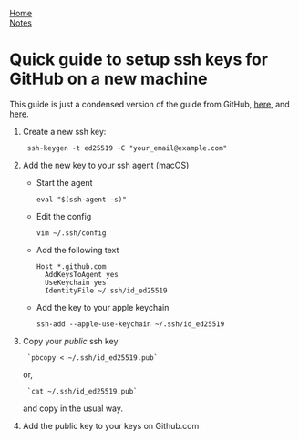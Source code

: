 [Home](../index.html)\
[Notes](../blog.html)

# Quick guide to setup ssh keys for GitHub on a new machine

This guide is just a condensed version of the guide from GitHub,
[here](https://docs.github.com/en/authentication/connecting-to-github-with-ssh/adding-a-new-ssh-key-to-your-github-account),
and
[here](https://docs.github.com/en/authentication/connecting-to-github-with-ssh/generating-a-new-ssh-key-and-adding-it-to-the-ssh-agent).

1. Create a new ssh key:

        ssh-keygen -t ed25519 -C "your_email@example.com"

2. Add the new key to your ssh agent (macOS)

   - Start the agent
        
        `eval "$(ssh-agent -s)"`
        
   - Edit the config

       `vim ~/.ssh/config`

   - Add the following text

        ```
        Host *.github.com
          AddKeysToAgent yes
          UseKeychain yes
          IdentityFile ~/.ssh/id_ed25519
        ```

   - Add the key to your apple keychain

        `ssh-add --apple-use-keychain ~/.ssh/id_ed25519`

3. Copy your *public* ssh key

        `pbcopy < ~/.ssh/id_ed25519.pub`

   or, 

        `cat ~/.ssh/id_ed25519.pub`

   and copy in the usual way.

4. Add the public key to your keys on Github.com

